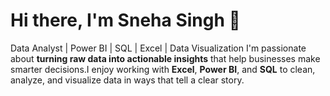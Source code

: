 # Hi there, I'm Sneha Singh 👋

 Data Analyst | Power BI | SQL | Excel | Data Visualization
I'm passionate about **turning raw data into actionable insights** that help businesses make smarter decisions.I enjoy working with **Excel**, **Power BI**, and **SQL** to clean, analyze, and visualize data in ways that tell a clear story. 
